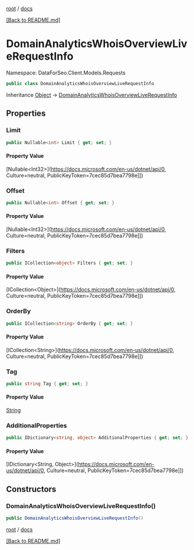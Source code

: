 [root](./../ "root") / [docs](./ "docs")

[[Back to README.md]](./../README.md "[Back to README.md]")

# DomainAnalyticsWhoisOverviewLiveRequestInfo

Namespace: DataForSeo.Client.Models.Requests

```csharp
public class DomainAnalyticsWhoisOverviewLiveRequestInfo
```

Inheritance [Object](https://docs.microsoft.com/en-us/dotnet/api/Object) → [DomainAnalyticsWhoisOverviewLiveRequestInfo](./DomainAnalyticsWhoisOverviewLiveRequestInfo.md)

## Properties

### **Limit**

```csharp
public Nullable<int> Limit { get; set; }
```

#### Property Value

[Nullable&lt;Int32&gt;](https://docs.microsoft.com/en-us/dotnet/api/0, Culture=neutral, PublicKeyToken=7cec85d7bea7798e]])<br>

### **Offset**

```csharp
public Nullable<int> Offset { get; set; }
```

#### Property Value

[Nullable&lt;Int32&gt;](https://docs.microsoft.com/en-us/dotnet/api/0, Culture=neutral, PublicKeyToken=7cec85d7bea7798e]])<br>

### **Filters**

```csharp
public ICollection<object> Filters { get; set; }
```

#### Property Value

[ICollection&lt;Object&gt;](https://docs.microsoft.com/en-us/dotnet/api/0, Culture=neutral, PublicKeyToken=7cec85d7bea7798e]])<br>

### **OrderBy**

```csharp
public ICollection<string> OrderBy { get; set; }
```

#### Property Value

[ICollection&lt;String&gt;](https://docs.microsoft.com/en-us/dotnet/api/0, Culture=neutral, PublicKeyToken=7cec85d7bea7798e]])<br>

### **Tag**

```csharp
public string Tag { get; set; }
```

#### Property Value

[String](https://docs.microsoft.com/en-us/dotnet/api/String)<br>

### **AdditionalProperties**

```csharp
public IDictionary<string, object> AdditionalProperties { get; set; }
```

#### Property Value

[IDictionary&lt;String, Object&gt;](https://docs.microsoft.com/en-us/dotnet/api/0, Culture=neutral, PublicKeyToken=7cec85d7bea7798e]])<br>

## Constructors

### **DomainAnalyticsWhoisOverviewLiveRequestInfo()**

```csharp
public DomainAnalyticsWhoisOverviewLiveRequestInfo()
```

[root](./../ "root") / [docs](./ "docs")

[[Back to README.md]](./../README.md "[Back to README.md]")